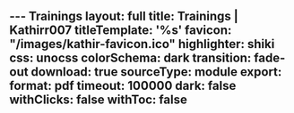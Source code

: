 --- Trainings
layout: full
title: Trainings | Kathirr007
titleTemplate: '%s'
favicon: "/images/kathir-favicon.ico"
highlighter: shiki
css: unocss
colorSchema: dark
transition: fade-out
download: true
sourceType: module
export:
  format: pdf
  timeout: 100000
  dark: false
  withClicks: false
  withToc: false
---

<Trainings />
